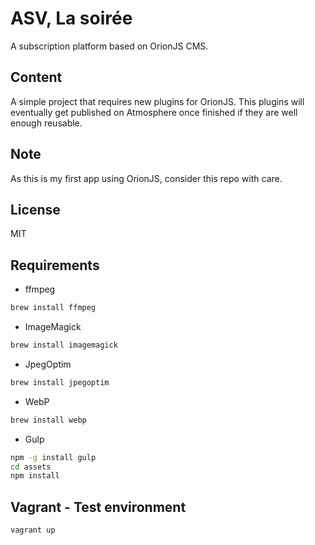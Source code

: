 # ASV, La soirée
A subscription platform based on OrionJS CMS.

## Content
A simple project that requires new plugins for OrionJS. This plugins will
eventually get published on Atmosphere once finished if they are well
enough reusable.

## Note
As this is my first app using OrionJS, consider this repo with care.

## License
MIT

## Requirements
* ffmpeg
```bash
brew install ffmpeg
```
* ImageMagick
```bash
brew install imagemagick
```
* JpegOptim
```bash
brew install jpegoptim
```
* WebP
```bash
brew install webp
```
* Gulp
```bash
npm -g install gulp
cd assets
npm install
```

## Vagrant - Test environment
```
vagrant up
```
